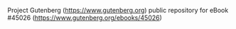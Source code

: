 Project Gutenberg (https://www.gutenberg.org) public repository for eBook #45026 (https://www.gutenberg.org/ebooks/45026)
